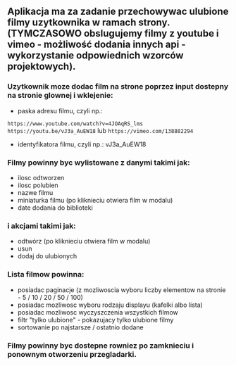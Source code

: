 ## Aplikacja ma za zadanie przechowywac ulubione filmy uzytkownika w ramach strony. (TYMCZASOWO obslugujemy filmy z youtube i vimeo - możliwość dodania innych api - wykorzystanie odpowiednich wzorców projektowych).

### Uzytkownik moze dodac film na strone poprzez input dostepny na stronie glownej i wklejenie:

* paska adresu filmu, czyli np.:

`https://www.youtube.com/watch?v=4JOAqRS_lms`
`https://youtu.be/vJ3a_AuEW18` lub `https://vimeo.com/138882294`

* identyfikatora filmu, czyli np.: vJ3a_AuEW18

### Filmy powinny byc wylistowane z danymi takimi jak:

* ilosc odtworzen
* ilosc polubien
* nazwe filmu
* miniaturka filmu (po kliknieciu otwiera film w modalu)
* date dodania do biblioteki

### i akcjami takimi jak:

* odtwórz (po kliknieciu otwiera film w modalu)
* usun
* dodaj do ulubionych

### Lista filmow powinna:

* posiadac paginacje (z mozliwoscia wyboru liczby elementow na stronie - 5 / 10 / 20 / 50 / 100)
* posiadac mozliwosc wyboru rodzaju displayu (kafelki albo lista)
* posiadac mozliwosc wyczyszczenia wszystkich filmow
* filtr "tylko ulubione" - pokazujacy tylko ulubione filmy
* sortowanie po najstarsze / ostatnio dodane

### Filmy powinny byc dostepne rowniez po zamknieciu i ponownym otworzeniu przegladarki.

